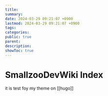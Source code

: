 ```yaml
---
title: 
summary: 
date: 2024-03-29 09:21:07 +0900
lastmod: 2024-03-29 09:21:07 +0900
tags: 
categories: 
public: true
parent: 
description: 
showToc: true
---
```


# SmallzooDevWiki Index 

it is test foy my theme on [[hugo]]
